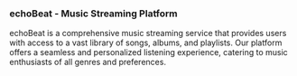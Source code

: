 ### echoBeat - Music Streaming Platform

echoBeat is a comprehensive music streaming service that provides users with access to a vast library of songs, albums, and playlists. Our platform offers a seamless and personalized listening experience, catering to music enthusiasts of all genres and preferences.